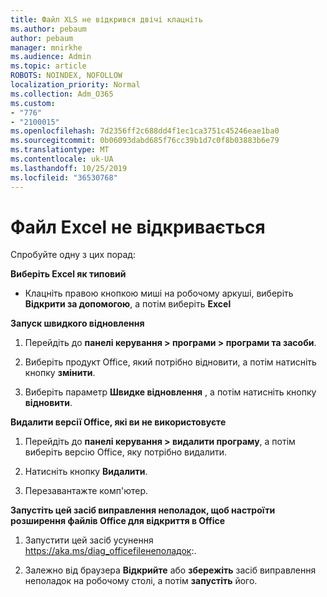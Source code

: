 ```yaml
---
title: Файл XLS не відкрився двічі клацніть
ms.author: pebaum
author: pebaum
manager: mnirkhe
ms.audience: Admin
ms.topic: article
ROBOTS: NOINDEX, NOFOLLOW
localization_priority: Normal
ms.collection: Adm_O365
ms.custom:
- "776"
- "2100015"
ms.openlocfilehash: 7d2356ff2c688dd4f1ec1ca3751c45246eae1ba0
ms.sourcegitcommit: 0b06093dabd685f76cc39b1d7c0f8b03883b6e79
ms.translationtype: MT
ms.contentlocale: uk-UA
ms.lasthandoff: 10/25/2019
ms.locfileid: "36530768"
---
```

# <a name="excel-file-doesnt-open"></a>Файл Excel не відкривається

Спробуйте одну з цих порад:

**Виберіть Excel як типовий**

* Клацніть правою кнопкою миші на робочому аркуші, виберіть **Відкрити за допомогою**, а потім виберіть **Excel**

**Запуск швидкого відновлення**

1. Перейдіть до **панелі керування > програми > програми та засоби**.

2. Виберіть продукт Office, який потрібно відновити, а потім натисніть кнопку **змінити**.

3. Виберіть параметр **Швидке відновлення** , а потім натисніть кнопку **відновити**.

**Видалити версії Office, які ви не використовуєте**

1. Перейдіть до **панелі керування > видалити програму**, а потім виберіть версію Office, яку потрібно видалити.

2. Натисніть кнопку **Видалити**.

3. Перезавантажте комп'ютер.

**Запустіть цей засіб виправлення неполадок, щоб настроїти розширення файлів Office для відкриття в Office**

1. Запустити цей засіб усунення https://aka.ms/diag_officefileнеполадок:.

2. Залежно від браузера **Відкрийте** або **збережіть** засіб виправлення неполадок на робочому столі, а потім **запустіть** його.
